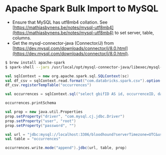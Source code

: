 # Apache Spark Bulk Import to MySQL

- Ensure that MySQL has utf8mb4 collation. See [https://mathiasbynens.be/notes/mysql-utf8mb4](https://mathiasbynens.be/notes/mysql-utf8mb4) to set server, table, columns.
- Get the mysql-connector-java (Connector/J) from [https://dev.mysql.com/downloads/connector/j/8.0.html](https://dev.mysql.com/downloads/connector/j/8.0.html).

```bash
$ brew install apache-spark
$ spark-shell --jars /usr/local/opt/mysql-connector-java/libexec/mysql-connector-java-8.0.12.jar
```

```scala
val sqlContext = new org.apache.spark.sql.SQLContext(sc)
val df_csv = sqlContext.read.format("com.databricks.spark.csv").option("header", "true").option("delimiter", "\t").option("inferSchema", "true").load("/Users/dshorthouse/Downloads/GBIF Data/verbatim.txt")
df_csv.registerTempTable("occurrences")

val occurrences = sqlContext.sql("select gbifID AS id, occurrenceID, dateIdentified, decimalLatitude, decimalLongitude, eventDate, family, identifiedBy, institutionCode, collectionCode, catalogNumber, recordedBy, scientificName, typeStatus FROM occurrences WHERE COALESCE(recordedBy, identifiedBy) IS NOT NULL")

occurrences.printSchema

val prop = new java.util.Properties
prop.setProperty("driver", "com.mysql.cj.jdbc.Driver")
prop.setProperty("user", "root")
prop.setProperty("password", "")

val url = "jdbc:mysql://localhost:3306/bloodhound?serverTimezone=UTC&useSSL=false"
val table = "occurrences"

occurrences.write.mode("append").jdbc(url, table, prop)
```
